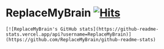 # ReplaceMyBrain 							          [![Hits](https://hits.seeyoufarm.com/api/count/incr/badge.svg?url=https%3A%2F%2Fgithub.com%2FReplaceMyBrain&count_bg=%239A9A9A&title_bg=%23555555&icon=moleculer.svg&icon_color=%23FFFFFF&title=views&edge_flat=false)](https://hits.seeyoufarm.com)

```
[![ReplaceMyBrain's GitHub stats](https://github-readme-stats.vercel.app/api?username=ReplaceMyBrain)](https://github.com/ReplaceMyBrain/github-readme-stats)
```











